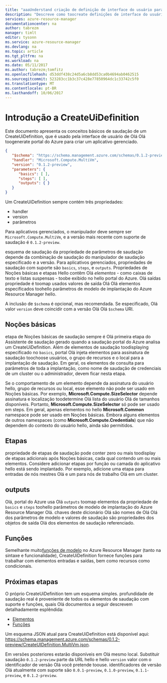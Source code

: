 ```yaml
---
title: "aaaUnderstand criação de definição de interface do usuário para aplicativos gerenciados do Azure | Microsoft Docs"
description: "Descreve como toocreate definições de interface do usuário para aplicativos gerenciados do Azure"
services: azure-resource-manager
documentationcenter: na
author: tabrezm
manager: timlt
editor: tysonn
ms.service: azure-resource-manager
ms.devlang: na
ms.topic: article
ms.tgt_pltfrm: na
ms.workload: na
ms.date: 05/11/2017
ms.author: tabrezm;tomfitz
ms.openlocfilehash: d53ddf438c24d5a6cb8dd53ca0b4694ab0462515
ms.sourcegitcommit: 523283cc1b3c37c428e77850964dc1c33742c5f0
ms.translationtype: MT
ms.contentlocale: pt-BR
ms.lasthandoff: 10/06/2017
---
```

# <a name="getting-started-with-createuidefinition"></a>Introdução a CreateUiDefinition
Este documento apresenta os conceitos básicos de saudação de um CreateUiDefinition, que é usado pela interface de usuário de Olá Olá toogenerate portal do Azure para criar um aplicativo gerenciado.

```json
{
   "$schema": "https://schema.management.azure.com/schemas/0.1.2-preview/CreateUIDefinition.MultiVm.json",
   "handler": "Microsoft.Compute.MultiVm",
   "version": "0.1.2-preview",
   "parameters": {
      "basics": [ ],
      "steps": [ ],
      "outputs": { }
   }
}
```

Um CreateUiDefinition sempre contém três propriedades: 

* handler
* version
* parâmetros

Para aplicativos gerenciados, o manipulador deve sempre ser `Microsoft.Compute.MultiVm`, e a versão mais recente com suporte de saudação é `0.1.2-preview`.

esquema de saudação da propriedade de parâmetros de saudação depende da combinação de saudação do manipulador de saudação especificado e a versão. Para aplicativos gerenciados, propriedades de saudação com suporte são `basics`, `steps`, e `outputs`. Propriedades de Noções básicas e etapas Hello contêm Olá _elementos_ - como caixas de texto e listas suspensas - toobe exibido no hello portal do Azure. Olá saídas propriedade é toomap usados valores de saída Olá Olá elementos especificados toohello parâmetros de modelo de implantação do Azure Resource Manager hello.

A inclusão de `$schema` é opcional, mas recomendada. Se especificado, Olá valor `version` deve coincidir com a versão Olá Olá `$schema` URI.

## <a name="basics"></a>Noções básicas
etapa de Noções básicas de saudação sempre é Olá primeira etapa do Assistente de saudação gerado quando a saudação portal do Azure analisa um CreateUiDefinition. Além de elementos de saudação toodisplaying especificado no `basics`, portal Olá injeta elementos para assinatura de saudação toochoose usuários, o grupo de recursos e o local para a implantação de saudação. Em geral, os elementos de consulta para parâmetros de toda a implantação, como nome de saudação de credenciais de um cluster ou o administrador, devem ficar nesta etapa.

Se o comportamento de um elemento depende da assinatura do usuário hello, grupo de recursos ou local, esse elemento não pode ser usado em Noções básicas. Por exemplo, **Microsoft.Compute.SizeSelector** depende assinatura e localização toodetermine Olá lista do usuário Olá de tamanhos disponíveis. Portanto, **Microsoft.Compute.SizeSelector** só pode ser usado em steps. Em geral, apenas elementos no hello **Microsoft.Common** namespace pode ser usado em Noções básicas. Embora alguns elementos de outros namespaces (como **Microsoft.Compute.Credentials**) que não dependem do contexto do usuário hello, ainda são permitidos.

## <a name="steps"></a>Etapas
propriedade de etapas de saudação pode conter zero ou mais toodisplay de etapas adicionais após Noções básicas, cada qual contendo um ou mais elementos. Considere adicionar etapas por função ou camada do aplicativo hello está sendo implantado. Por exemplo, adicione uma etapa para entradas de nós mestres Olá e um para nós de trabalho Olá em um cluster.

## <a name="outputs"></a>outputs
Olá, portal do Azure usa Olá `outputs` toomap elementos da propriedade de `basics` e `steps` toohello parâmetros de modelo de implantação do Azure Resource Manager Olá. chaves deste dicionário Olá são nomes de Olá Olá dos parâmetros de modelo e valores de saudação são propriedades dos objetos de saída Olá dos elementos de saudação referenciado.

## <a name="functions"></a>Funções
Semelhante muito[funções de modelo](resource-group-template-functions.md) no Azure Resource Manager (tanto na sintaxe e funcionalidade), CreateUiDefinition fornece funções para trabalhar com elementos entradas e saídas, bem como recursos como condicionais.

## <a name="next-steps"></a>Próximas etapas
O próprio CreateUiDefinition tem um esquema simples. profundidade de saudação real é proveniente de todos os elementos de saudação com suporte e funções, quais Olá documentos a seguir descrevem detalhadamente esplêndida:

- [Elementos](managed-application-createuidefinition-elements.md)
- [Funções](managed-application-createuidefinition-functions.md)

Um esquema JSON atual para CreateUiDefinition está disponível aqui: https://schema.management.azure.com/schemas/0.1.2-preview/CreateUIDefinition.MultiVm.json. 

Em versões posteriores estarão disponíveis em Olá mesmo local. Substituir saudação `0.1.2-preview` parte da URL hello e hello `version` valor com o identificador de versão Olá você pretende toouse. identificadores de versão Olá atualmente com suporte são `0.0.1-preview`, `0.1.0-preview`, `0.1.1-preview`, e `0.1.2-preview`.
